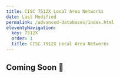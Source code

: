 ```yaml
---
title: CISC 7512X Local Area Networks
date: Last Modified 
permalink: /advanced-databases/index.html
eleventyNavigation:
  key: 7512X
  order: 1
  title: CISC 7512X Local Area Networks
---
```



## Coming Soon 🔏